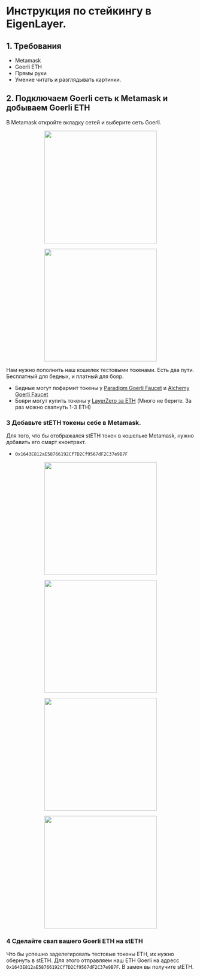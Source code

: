 # Инструкция по стейкингу в EigenLayer.

## 1. Требования
- Metamask
- Goerli ETH
- Прямы руки
- Умение читать и разглядывать картинки.

## 2. Подключаем Goerli cеть к Metamask и добываем Goerli ETH

В Metamask откройте вкладку cетей и выберите сеть Goerli.

<p align="center">
 <img src="https://i.postimg.cc/J0cmg6JT/Pic-1.jpg"width="300"/>
</p>

<p align="center">
 <img src="https://i.postimg.cc/RFJbNWZK/Pic-2.jpg"width="300"/>
</p>

Нам нужно пополнить наш кошелек тестовыми токенами. Есть два пути. Бесплатный для бедных, и платный для бояр.

- Бедные могут пофармит токены у [Paradigm Goerli Faucet](https://faucet.paradigm.xyz/) и [Alchemy Goerli Faucet](https://goerlifaucet.com/)
- Бояри могут купить токены у [LayerZero за ETH](https://testnetbridge.com/) (Много не берите. За раз можно свапнуть 1-3 ETH)


### 3 Добавьте stETH токены себе в Metamask.
Для того, что бы отображался stETH токен в кошельке Metamask, нужно добавить его смарт кнонтракт.
- `0x1643E812aE58766192Cf7D2Cf9567dF2C37e9B7F`

<p align="center">
 <img src="https://i.postimg.cc/sgTM2cxQ/Pic-3.jpg"width="300"/>
</p>

<p align="center">
 <img src="https://i.postimg.cc/XYfg1t2M/Pic-4.jpg"width="300"/>
</p>

<p align="center">
 <img src="https://i.postimg.cc/gkqC8tvJ/Pic-5.jpg"width="300"/>
</p>

<p align="center">
 <img src="https://i.postimg.cc/T2c0czHZ/Pic-6.jpg"width="300"/>
</p>

### 4 Cделайте свап вашего Goerli ETH на stETH

Что бы успешно заделегировать тестовые токены ETH, их нужно обернуть в stETH. Для этого отправляем наш ETH Goerli на адресс `0x1643E812aE58766192Cf7D2Cf9567dF2C37e9B7F`. В замен вы получите stETH. 
